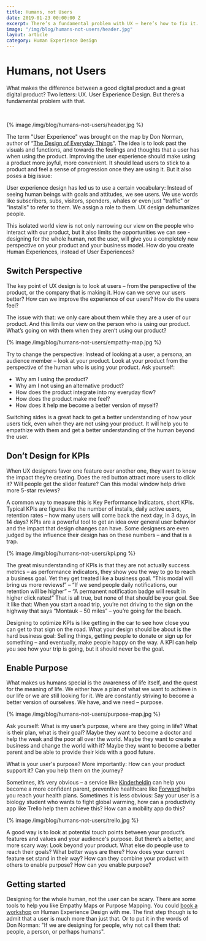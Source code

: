 ```yaml
---
title: Humans, not Users
date: 2019-01-23 00:00:00 Z
excerpt: There’s a fundamental problem with UX – here’s how to fix it.
image: "/img/blog/humans-not-users/header.jpg"
layout: article
category: Human Experience Design
---
```


# Humans, not Users

What makes the difference between a good digital product and a great digital product? Two letters: UX. User Experience Design. But there’s a fundamental problem with that.

<br>

{% image /img/blog/humans-not-users/header.jpg %}

The term "User Experience" was brought on the map by Don Norman, author of “[The Design of Everyday Things](https://johannesippen.com/2017/good-reads/)". The idea is to look past the visuals and functions, and towards the feelings and thoughts that a user has when using the product. Improving the user experience should make using a product more joyful, more convenient. It should lead users to stick to a product and feel a sense of progression once they are using it. But it also poses a big issue:

User experience design has led us to use a certain vocabulary: Instead of seeing human beings with goals and attitudes, we see users. We use words like subscribers, subs, visitors, spenders, whales or even just "traffic" or "installs" to refer to them. We assign a role to them. UX design dehumanizes people.

This isolated world view is not only narrowing our view on the people who interact with our product, but it also limits the opportunities we can see - designing for the whole human, not the user, will give you a completely new perspective on your product and your business model. How do you create Human Experiences, instead of User Experiences?

## Switch Perspective

The key point of UX design is to look at users – from the perspective of the product, or the company that is making it. How can we serve our users better? How can we improve the experience of our users? How do the users feel?

The issue with that: we only care about them while they are a user of our product. And this limits our view on the person who is using our product. What’s going on with them when they aren’t using our product?

{% image /img/blog/humans-not-users/empathy-map.jpg %}

Try to change the perspective: Instead of looking at a user, a persona, an audience member – look at your product. Look at your product from the perspective of the human who is using your product. Ask yourself:


- Why am I using the product?
- Why am I not using an alternative product?
- How does the product integrate into my everyday flow?
- How does the product make me feel?
- How does it help me become a better version of myself?

Switching sides is a great hack to get a better understanding of how your users tick, even when they are not using your product. It will help you to empathize with them and get a better understanding of the human beyond the user.

## Don’t Design for KPIs

When UX designers favor one feature over another one, they want to know the impact they’re creating. Does the red button attract more users to click it? Will people get the slider feature? Can this modal window help drive more 5-star reviews? 

A common way to measure this is Key Performance Indicators, short KPIs. Typical KPIs are figures like the number of installs, daily active users, retention rates – how many users will come back the next day, in 3 days, in 14 days? KPIs are a powerful tool to get an idea over general user behavior and the impact that design changes can have. Some designers are even judged by the influence their design has on these numbers – and that is a trap.

{% image /img/blog/humans-not-users/kpi.png %}

The great misunderstanding of KPIs is that they are not actually success metrics – as performance indicators, they show you the way to go to reach a business goal. Yet they get treated like a business goal. “This modal will bring us more reviews!” – “If we send people daily notifications, our retention will be higher” – “A permanent notification badge will result in higher click rates!” That is all true, but none of that should be your goal. See it like that: When you start a road trip, you’re not driving to the sign on the highway that says “Montauk – 50 miles” – you’re going for the beach.

Designing to optimize KPIs is like getting in the car to see how close you can get to that sign on the road. What your design should be about is the hard business goal: Selling things, getting people to donate or sign up for something – and eventually, make people happy on the way. A KPI can help you see how your trip is going, but it should never be the goal.

## Enable Purpose

What makes us humans special is the awareness of life itself, and the quest for the meaning of life. We either have a plan of what we want to achieve in our life or we are still looking for it. We are constantly striving to become a better version of ourselves. We have, and we need – purpose.

{% image /img/blog/humans-not-users/purpose-map.jpg %}

Ask yourself: What is my user’s purpose, where are they going in life? What is their plan, what is their goal? Maybe they want to become a doctor and help the weak and the poor all over the world. Maybe they want to create a business and change the world with it? Maybe they want to become a better parent and be able to provide their kids with a good future.

What is your user's purpose? More importantly: How can your product support it? Can you help them on the journey?

Sometimes, it’s very obvious – a service like [Kinderheldin](https://kinderheldin.de) can help you become a more confident parent, preventive healthcare like [Forward](https://goforward.com) helps you reach your health plans. Sometimes it is less obvious: Say your user is a biology student who wants to fight global warming, how can a productivity app like Trello help them achieve this? How can a mobility app do this?

{% image /img/blog/humans-not-users/trello.jpg %}

A good way is to look at potential touch points between your product’s features and values and your audience's purpose. But there’s a better, and more scary way: Look beyond your product. What else do people use to reach their goals? What better ways are there? How does your current feature set stand in their way? How can they combine your product with others to enable purpose? How can you enable purpose?

## Getting started

Designing for the whole human, not the user can be scary. There are some tools to help you like Empathy Maps or Purpose Mapping. You could [book a workshop](mailto:jo@humandeluxe.com) on Human Experience Design with me. The first step though is to admit that a user is much more than just that. Or to put it in the words of Don Norman: "If we are designing for people, why not call them that: people, a person, or perhaps humans".

